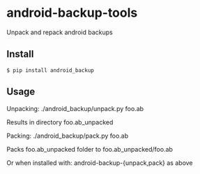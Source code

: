 # android-backup-tools
Unpack and repack android backups


Install
-------
```
$ pip install android_backup
```

Usage
-----

Unpacking: ./android_backup/unpack.py foo.ab

Results in directory foo.ab_unpacked

Packing: ./android_backup/pack.py foo.ab

Packs foo.ab_unpacked folder to foo.ab_unpacked/foo.ab

Or when installed with: android-backup-{unpack,pack} as above

